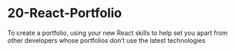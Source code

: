 # 20-React-Portfolio
To create a portfolio, using your new React skills to help set you apart from other developers whose portfolios don’t use the latest technologies
